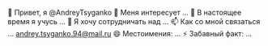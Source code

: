 👋 Привет, я @AndreyTsyganko
👀 Меня интересует ...
🌱 В настоящее время я учусь ...
💞️ Я хочу сотрудничать над ...
📫 Как со мной связаться ... andrey.tsyganko.94@mail.ru
😄 Местоимения: ...
⚡ Забавный факт: ...
